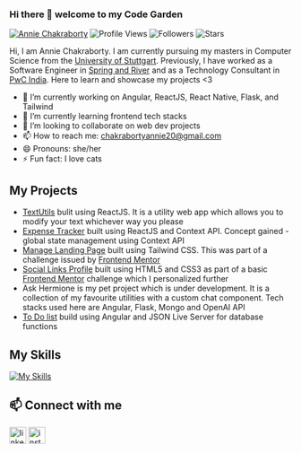 ### Hi there 👋 welcome to my Code Garden

[![Annie Chakraborty](https://img.shields.io/badge/ANNIE-CHAKRABORTY-<COLOR>.svg)](https://shields.io/) ![Profile Views](https://komarev.com/ghpvc/?username=anniechakraborty&color=blue) ![Followers](https://img.shields.io/github/followers/anniechakraborty) ![Stars](https://img.shields.io/github/stars/anniechakraborty?label=Profile%20Stars&logo=Profile%20stars&logoColor=g) 

Hi, I am Annie Chakraborty. I am currently pursuing my masters in Computer Science from the [University of Stuttgart](https://www.uni-stuttgart.de/en/). Previously, I have worked as a Software Engineer in [Spring and River](https://springandriver.com/) and as a Technology Consultant in [PwC India](https://www.pwc.in/). Here to learn and showcase my projects <3

- 🔭 I’m currently working on Angular, ReactJS, React Native, Flask, and Tailwind
- 🌱 I’m currently learning frontend tech stacks
- 👯 I’m looking to collaborate on web dev projects
- 📫 How to reach me: chakrabortyannie20@gmail.com
- 😄 Pronouns: she/her
- ⚡ Fun fact: I love cats

## My Projects
- [TextUtils](https://github.com/anniechakraborty/textutils) bulit using ReactJS. It is a utility web app which allows you to modify your text whichever way you please 
- [Expense Tracker](https://github.com/anniechakraborty/expense-tracker) built using ReactJS and Context API. Concept gained - global state management using Context API
- [Manage Landing Page](https://github.com/anniechakraborty/manage-landing-page) built using Tailwind CSS. This was part of a challenge issued by [Frontend Mentor](https://www.frontendmentor.io/home)
- [Social Links Profile](https://github.com/anniechakraborty/social-links-profile-main) built using HTML5 and CSS3 as part of a basic [Frontend Mentor](https://www.frontendmentor.io/home) challenge which I personalized further
- Ask Hermione is my pet project which is under development. It is a collection of my favourite utilities with a custom chat component. Tech stacks used here are Angular, Flask, Mongo and OpenAI API
- [To Do list](https://github.com/anniechakraborty/angularcrash_todolist) build using Angular and JSON Live Server for database functions

## My Skills

[![My Skills](https://skillicons.dev/icons?i=js,html,css,angular,py,flask,tailwind,react)](https://skillicons.dev)

<!--
## Stats

![](https://github-readme-stats.vercel.app/api?username=anniechakraborty&hide_border=false&include_all_commits=true&count_private=true&theme=dracula&show_icons=true)
![](https://github-readme-streak-stats.herokuapp.com/?user=anniechakraborty&theme=light&hide_border=false)<br/>
![](https://github-readme-stats.vercel.app/api/top-langs/?username=anniechakraborty&&theme=light&hide_border=false&include_all_commits=true&count_private=true&layout=compact)

-->
## 📫 Connect with me

[<img src='https://cdn.jsdelivr.net/npm/simple-icons@3.0.1/icons/linkedin.svg' alt='linkedin' height='30'>](https://www.linkedin.com/in/annie-chakraborty/) 
[<img src='https://cdn.jsdelivr.net/npm/simple-icons@3.0.1/icons/instagram.svg' alt='instagram' height='30'>](https://www.instagram.com/tinybookishreviews/)  
<!--
**anniechakraborty/anniechakraborty** is a ✨ _special_ ✨ repository because its `README.md` (this file) appears on your GitHub profile.
-->
